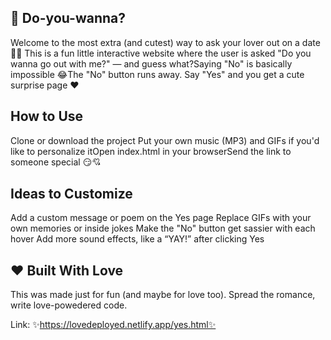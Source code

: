 ## 💌 Do-you-wanna?

Welcome to the most extra (and cutest) way to ask your lover out on a date 🥰✨
This is a fun little interactive website where the user is asked "Do you wanna go out with me?" — and guess what?Saying "No" is basically impossible 😂The "No" button runs away. Say "Yes" and you get a cute surprise page ❤️

## How to Use

Clone or download the project Put your own music (MP3) and GIFs if you'd like to personalize itOpen index.html in your browserSend the link to someone special 😏💘

## Ideas to Customize

Add a custom message or poem on the Yes page Replace GIFs with your own memories or inside jokes Make the "No" button get sassier with each hover Add more sound effects, like a “YAY!” after clicking Yes

## ❤ Built With Love

This was made just for fun (and maybe for love too). Spread the romance, write love-powedered code.

Link: ✨https://lovedeployed.netlify.app/yes.html✨
